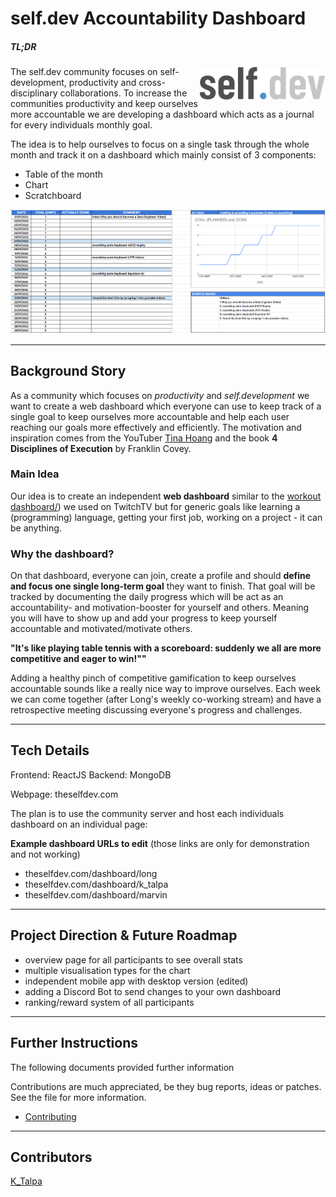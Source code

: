 # self.dev Accountability Dashboard



##### TL;DR
<img width='200' src="docs/screenshots/selfdev_logo.png?raw=true" align="right" hspace="1" vspace="1">

The self.dev community focuses on self-development, productivity and cross-disciplinary collaborations. To increase the communities productivity and keep ourselves more accountable we are developing a dashboard which acts as a journal for every individuals monthly goal.

The idea is to help ourselves to focus on a single task through the whole month and track it on a dashboard which
mainly consist of 3 components:
* Table of the month
* Chart
* Scratchboard

![Screenshot](docs/screenshots/BasicDashboardExample_excel.png?raw=true)

---
## Background Story

As a community which focuses on _productivity_ and _self.development_ we want to create a web dashboard which everyone can use to keep track of a single goal to keep ourselves more accountable and help each user reaching our goals more effectively and efficiently. The motivation and inspiration comes from the YouTuber [Tina Hoang](https://www.scoreboardswithtina.com/) and the book **4 Disciplines of Execution** by Franklin Covey.

### **Main Idea**
Our idea is to create an independent **web dashboard** similar to the  [workout dashboard/](https://dashboard-twitch.vercel.app/ "https://dashboard-twitch.vercel.app/")) we used on TwitchTV but for generic goals like learning a (programming) language, getting your first job, working on a project - it can be anything.

### **Why the dashboard?**
On that dashboard, everyone can join, create a profile and should **define and focus one single long-term goal** they want to finish. That goal will be tracked by documenting the daily progress which will be act as an accountability- and motivation-booster for yourself and others. Meaning you will have to show up and add your progress to keep yourself accountable and motivated/motivate others.

**"It's like playing table tennis with a scoreboard: suddenly we all are more competitive and eager to win!""**

Adding a healthy pinch of competitive gamification to keep ourselves accountable sounds like a really nice way to improve ourselves. Each week we can come together (after Long's weekly co-working stream) and have a retrospective meeting discussing everyone's progress and challenges.

---
## Tech Details

Frontend: ReactJS
Backend: MongoDB

Webpage: theselfdev.com

The plan is to use the community server and host each individuals dashboard on an individual page:

**Example dashboard URLs to edit** (those links are only for demonstration and not working)
* theselfdev.com/dashboard/long
* theselfdev.com/dashboard/k_talpa
* theselfdev.com/dashboard/marvin


---
## Project Direction & Future Roadmap

* overview page for all participants to see overall stats
* multiple visualisation types for the chart
* independent mobile app with desktop version (edited)
* adding a Discord Bot to send changes to your own dashboard
* ranking/reward system of all participants

---
## Further Instructions

The following documents provided further information

Contributions are much appreciated, be they bug reports, ideas or patches. See the file for more information.
 * [Contributing](docs/CONTRIBUTING.md)

---

## Contributors
[K_Talpa](https://github.com/cchampou)
